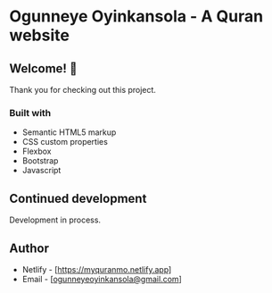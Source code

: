 # Ogunneye Oyinkansola - A Quran website

## Welcome! 👋
Thank you for checking out this project.

### Built with

- Semantic HTML5 markup
- CSS custom properties
- Flexbox
- Bootstrap
- Javascript

## Continued development

Development in process.

## Author
- Netlify - [https://myquranmo.netlify.app]
- Email - [ogunneyeoyinkansola@gmail.com]
